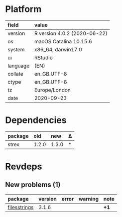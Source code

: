 # Platform

|field    |value                        |
|:--------|:----------------------------|
|version  |R version 4.0.2 (2020-06-22) |
|os       |macOS Catalina 10.15.6       |
|system   |x86_64, darwin17.0           |
|ui       |RStudio                      |
|language |(EN)                         |
|collate  |en_GB.UTF-8                  |
|ctype    |en_GB.UTF-8                  |
|tz       |Europe/London                |
|date     |2020-09-23                   |

# Dependencies

|package |old   |new   |Δ  |
|:-------|:-----|:-----|:--|
|strex   |1.2.0 |1.3.0 |*  |

# Revdeps

## New problems (1)

|package                                  |version |error |warning |note   |
|:----------------------------------------|:-------|:-----|:-------|:------|
|[filesstrings](problems.md#filesstrings) |3.1.6   |      |        |__+1__ |

